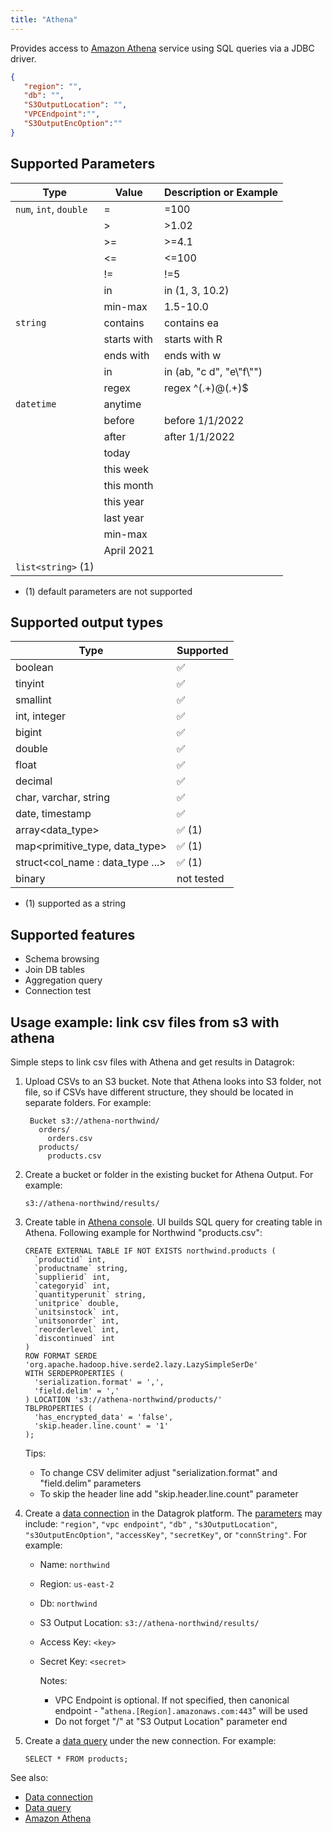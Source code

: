 ```yaml
---
title: "Athena"
---
```


Provides access to [Amazon Athena](https://docs.aws.amazon.com/athena/latest/ug/what-is.html)
service using SQL queries via a JDBC driver.

```json
{
   "region": "",
   "db": "",
   "S3OutputLocation": "",
   "VPCEndpoint":"",
   "S3OutputEncOption":""
}
```

## Supported Parameters

| Type                   | Value       | Description or Example     |
|------------------------|-------------|----------------------------|
| `num`, `int`, `double` | =           | =100                       |
|                        | >           | >1.02                      |
|                        | >=          | >=4.1                      |
|                        | <=          | <=100                      |
|                        | !=          | !=5                        |
|                        | in          | in (1, 3, 10.2)            |
|                        | min-max     | 1.5-10.0                   |
| `string`               | contains    | contains ea                |
|                        | starts with | starts with R              |
|                        | ends with   | ends with w                |
|                        | in          | in (ab, "c d", "e\\"f\\"") |
|                        | regex       | regex ^(.+)@(.+)$          |
| `datetime`             | anytime     |                            |
|                        | before      | before 1/1/2022            |
|                        | after       | after 1/1/2022             |
|                        | today       |                            |
|                        | this week   |                            |
|                        | this month  |                            |
|                        | this year   |                            |
|                        | last year   |                            |
|                        | min-max     |                            |
|                        | April 2021  |                            |
| `list<string>` (1)     |             |                            |

* (1) default parameters are not supported

## Supported output types

| Type                              | Supported              |
|-----------------------------------|------------------------|
| boolean                           | :white_check_mark:     |
| tinyint                           | :white_check_mark:     |
| smallint                          | :white_check_mark:     |
| int, integer                      | :white_check_mark:     |
| bigint                            | :white_check_mark:     |
| double                            | :white_check_mark:     |
| float                             | :white_check_mark:     |
| decimal                           | :white_check_mark:     |
| char, varchar, string             | :white_check_mark:     |
| date, timestamp                   | :white_check_mark:     |
| array<data_type>                  | :white_check_mark: (1) |
| map<primitive_type, data_type>    | :white_check_mark: (1) |
| struct<col_name : data_type  ...> | :white_check_mark: (1) |
| binary                            | not tested             |

* (1) supported as a string

## Supported features

* Schema browsing
* Join DB tables
* Aggregation query
* Connection test

## Usage example: link csv files from s3 with athena

Simple steps to link csv files with Athena and get results in Datagrok:

1. Upload CSVs to an S3 bucket. Note that Athena looks into S3 folder, not file, so if CSVs have different structure,
   they should be located in separate folders. For example:

   ```
    Bucket s3://athena-northwind/
      orders/
        orders.csv
      products/
        products.csv
   ```

2. Create a bucket or folder in the existing bucket for Athena Output. For example:

   ```
   s3://athena-northwind/results/
   ```

3. Create table in [Athena console](https://console.aws.amazon.com/athena). UI builds SQL query for creating table in
   Athena. Following example for Northwind "products.csv":

   ```
   CREATE EXTERNAL TABLE IF NOT EXISTS northwind.products (
     `productid` int,
     `productname` string,
     `supplierid` int,
     `categoryid` int,
     `quantityperunit` string,
     `unitprice` double,
     `unitsinstock` int,
     `unitsonorder` int,
     `reorderlevel` int,
     `discontinued` int
   )
   ROW FORMAT SERDE 'org.apache.hadoop.hive.serde2.lazy.LazySimpleSerDe'
   WITH SERDEPROPERTIES (
     'serialization.format' = ',',
     'field.delim' = ','
   ) LOCATION 's3://athena-northwind/products/'
   TBLPROPERTIES (
     'has_encrypted_data' = 'false',
     'skip.header.line.count' = '1'
   );
   ```

   Tips:
   * To change CSV delimiter adjust "serialization.format" and "field.delim" parameters
   * To skip the header line add "skip.header.line.count" parameter

4. Create a [data connection](../../access.md#data-connection) in the Datagrok platform. The <a href="#" id="parameters">
   parameters</a> may include: `"region"`, `"vpc endpoint"`, `"db"`
   , `"s3OutputLocation"`, `"s3OutputEncOption"`, `"accessKey"`, `"secretKey"`, or `"connString"`. For example:

   * Name: `northwind`
   * Region: `us-east-2`
   * Db: `northwind`
   * S3 Output Location: `s3://athena-northwind/results/`
   * Access Key: `<key>`
   * Secret Key: `<secret>`

     Notes:
      * VPC Endpoint is optional. If not specified, then canonical endpoint - "`athena.[Region].amazonaws.com:443`" will be used
      * Do not forget "/" at "S3 Output Location" parameter end

5. Create a [data query](../../access.md#data-query) under the new connection. For example:

   ```
   SELECT * FROM products;
   ```

See also:

* [Data connection](../../access.md#data-connection)
* [Data query](../../access.md#data-query)
* [Amazon Athena](https://docs.aws.amazon.com/athena/latest/ug/what-is.html)
